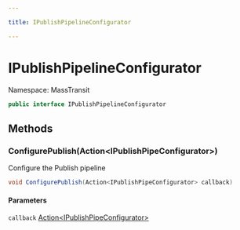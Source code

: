 ```yaml
---

title: IPublishPipelineConfigurator

---
```


# IPublishPipelineConfigurator

Namespace: MassTransit

```csharp
public interface IPublishPipelineConfigurator
```

## Methods

### **ConfigurePublish(Action\<IPublishPipeConfigurator\>)**

Configure the Publish pipeline

```csharp
void ConfigurePublish(Action<IPublishPipeConfigurator> callback)
```

#### Parameters

`callback` [Action\<IPublishPipeConfigurator\>](https://learn.microsoft.com/en-us/dotnet/api/system.action-1)<br/>
